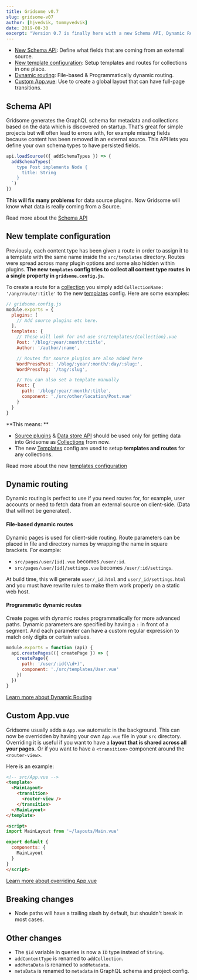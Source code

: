 ```yaml
---
title: Gridsome v0.7
slug: gridsome-v07
author: [hjvedvik, tommyvedvik]
date: 2019-08-30
excerpt: "Version 0.7 is finally here with a new Schema API, Dynamic Routing, better Template config, Custom App.vue, and more!"
---
```


- [New Schema API](#schema-api): Define what fields that are coming from an external source. 
- [New template configuration](#new-template-configuration): Setup templates and routes for collections in one place.
- [Dynamic routing](#dynamic-routing): File-based & Programmatically dynamic routing.
- [Custom App.vue](#custom-appvue): Use to create a global layout that can have full-page transitions.


## Schema API

Gridsome generates the GraphQL schema for metadata and collections based on the data which is discovered on startup. That's great for simple projects but will often lead to errors with, for example missing fields because content has been removed in an external source. This API lets you define your own schema types to have persisted fields.

```js
api.loadSource(({ addSchemaTypes }) => {
  addSchemaTypes(`
    type Post implements Node {
      title: String
    }
  `)
})
```

**This will fix many problems** for data source plugins. Now Gridsome will know what data is really coming from a Source.


Read more about the [Schema API](/docs/schema-api)

## New template configuration

Previously, each content type has been given a route in order to assign it to a template with the same name inside the `src/templates` directory. Routes were spread across many plugin options and some also hidden within plugins. **The new `templates` config tries to collect all content type routes in a single property in `gridsome.config.js`.**

To create a route for a [collection](/docs/collections) you simply add `CollectionName: '/any/route/:title'` to the new [templates](/docs/templates)  config. Here are some examples: 

```js
// gridsome.config.js
module.exports = {
  plugins: [
    // Add source plugins etc here.
  ],
  templates: {
  	// These will look for and use src/templates/{Collection}.vue
    Post: '/blog/:year/:month/:title',
    Author: '/author/:name',

    // Routes for source plugins are also added here
    WordPressPost: '/blog/:year/:month/:day/:slug:',
    WordPressTag: '/tag/:slug',

    // You can also set a template manually
    Post: {
      path: '/blog/:year/:month/:title',
      component: './src/other/location/Post.vue'
    }
  }
}
```

**This means: **
- [Source plugins](/plugins) & [Data store API](/docs/data-store-api) should be used only for getting data into Gridsome as [Collections](/docs/collections) from now.
- The new [Templates](/docs/templates) config are used to setup **templates and routes** for any collections.


Read more about the new [templates configuration](/docs/templates)

## Dynamic routing

Dynamic routing is perfect to use if you need routes for, for example, user accounts or need to fetch data from an external source on client-side. (Data that will not be generated).

#### File-based dynamic routes

Dynamic pages is used for client-side routing. Route parameters can be placed in file and directory names by wrapping the name in square brackets. For example:

- `src/pages/user/[id].vue` becomes `/user/:id`.
- `src/pages/user/[id]/settings.vue` becomes `/user/:id/settings`.

At build time, this will generate `user/_id.html` and `user/_id/settings.html` and you must have rewrite rules to make them work properly on a static web host.

#### Programmatic dynamic routes

Create pages with dynamic routes programmatically for more advanced paths. Dynamic parameters are specified by having a `:` in front of a segment. And each parameter can have a custom regular expression to match only digits or certain values.

```js
module.exports = function (api) {
  api.createPages(({ createPage }) => {
    createPage({
      path: '/user/:id(\\d+)',
      component: './src/templates/User.vue'
    })
  })
}
```

[Learn more about Dynamic Routing](/docs/dynamic-routing)

## Custom App.vue

Gridsome usually adds a `App.vue` automatic in the background. This can now be overridden by having your own `App.vue` file in your `src` directory. Overriding it is useful if you want to have a **layout that is shared across all your pages.** Or if you want to have a `<transition>` component around the `<router-view>`.

Here is an example:

```html
<!-- src/App.vue -->
<template>
  <MainLayout> 
    <transition>
      <router-view />
    </transition>
  </MainLayout>
</template>

<script>
import MainLayout from '~/layouts/Main.vue'

export default {
  components: {
    MainLayout
  }
}
</script>
```

[Learn more about overriding App.vue](/docs/overriding-app)

## Breaking changes

- Node paths will have a trailing slash by default, but shouldn't break in most cases.

## Other changes

- The `$id` variable in queries is now a `ID` type instead of `String`.
- `addContentType` is renamed to `addCollection`.
- `addMetaData` is renamed to `addMetadata`.
- `metaData` is renamed to `metadata` in GraphQL schema and project config.